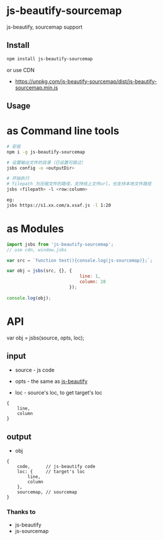 # js-beautify-sourcemap

js-beautify, sourcemap support

## Install

```sh
npm install js-beautify-sourcemap
```

or use CDN

- https://unpkg.com/js-beautify-sourcemap/dist/js-beautify-sourcemap.min.js


## Usage

# as Command line tools
```sh
# 安装
npm i -g js-beautify-sourcemap

# 设置输出文件的目录（已设置可跳过）
jsbs config -o <outputDir>

# 开始执行
# filepath 为压缩文件的路径，支持线上文件url，也支持本地文件路径
jsbs <filepath> -l <row:column>

eg: 
jsbs https://s1.xx.com/a.xsaf.js -l 1:20
```

# as Modules
```js
import jsbs from 'js-beautify-sourcemap';
// use cdn, window.jsbs

var src = `function test(){console.log(js-sourcemap)};`;

var obj = jsbs(src, {}, {
                            line: 1,
                            column: 28
                        });
                        
console.log(obj);

```
# API

var obj = jsbs(source, opts, loc);

## input

- source - js code

- opts - the same as [js-beautify](https://github.com/beautify-web/js-beautify)

- loc - source's loc, to get target's loc
```
{
    line, 
    column
}
```

## output

- obj
```
{
    code,      // js-beautify code
    loc: {     // target's loc
        line,  
        column
    },
    sourcemap, // sourcemap
}
```

### Thanks to 

- js-beautify
- js-sourcemap
